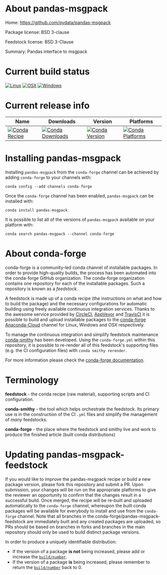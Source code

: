 About pandas-msgpack
====================

Home: https://github.com/pydata/pandas-msgpack

Package license: BSD 3-clause

Feedstock license: BSD 3-Clause

Summary: Pandas interface to msgpack



Current build status
====================

[![Linux](https://img.shields.io/circleci/project/github/conda-forge/pandas-msgpack-feedstock/master.svg?label=Linux)](https://circleci.com/gh/conda-forge/pandas-msgpack-feedstock)
[![OSX](https://img.shields.io/travis/conda-forge/pandas-msgpack-feedstock/master.svg?label=macOS)](https://travis-ci.org/conda-forge/pandas-msgpack-feedstock)
[![Windows](https://img.shields.io/appveyor/ci/conda-forge/pandas-msgpack-feedstock/master.svg?label=Windows)](https://ci.appveyor.com/project/conda-forge/pandas-msgpack-feedstock/branch/master)

Current release info
====================

| Name | Downloads | Version | Platforms |
| --- | --- | --- | --- |
| [![Conda Recipe](https://img.shields.io/badge/recipe-pandas--msgpack-green.svg)](https://anaconda.org/conda-forge/pandas-msgpack) | [![Conda Downloads](https://img.shields.io/conda/dn/conda-forge/pandas-msgpack.svg)](https://anaconda.org/conda-forge/pandas-msgpack) | [![Conda Version](https://img.shields.io/conda/vn/conda-forge/pandas-msgpack.svg)](https://anaconda.org/conda-forge/pandas-msgpack) | [![Conda Platforms](https://img.shields.io/conda/pn/conda-forge/pandas-msgpack.svg)](https://anaconda.org/conda-forge/pandas-msgpack) |

Installing pandas-msgpack
=========================

Installing `pandas-msgpack` from the `conda-forge` channel can be achieved by adding `conda-forge` to your channels with:

```
conda config --add channels conda-forge
```

Once the `conda-forge` channel has been enabled, `pandas-msgpack` can be installed with:

```
conda install pandas-msgpack
```

It is possible to list all of the versions of `pandas-msgpack` available on your platform with:

```
conda search pandas-msgpack --channel conda-forge
```


About conda-forge
=================

conda-forge is a community-led conda channel of installable packages.
In order to provide high-quality builds, the process has been automated into the
conda-forge GitHub organization. The conda-forge organization contains one repository
for each of the installable packages. Such a repository is known as a *feedstock*.

A feedstock is made up of a conda recipe (the instructions on what and how to build
the package) and the necessary configurations for automatic building using freely
available continuous integration services. Thanks to the awesome service provided by
[CircleCI](https://circleci.com/), [AppVeyor](https://www.appveyor.com/)
and [TravisCI](https://travis-ci.org/) it is possible to build and upload installable
packages to the [conda-forge](https://anaconda.org/conda-forge)
[Anaconda-Cloud](https://anaconda.org/) channel for Linux, Windows and OSX respectively.

To manage the continuous integration and simplify feedstock maintenance
[conda-smithy](https://github.com/conda-forge/conda-smithy) has been developed.
Using the ``conda-forge.yml`` within this repository, it is possible to re-render all of
this feedstock's supporting files (e.g. the CI configuration files) with ``conda smithy rerender``.

For more information please check the [conda-forge documentation](https://conda-forge.org/docs/).

Terminology
===========

**feedstock** - the conda recipe (raw material), supporting scripts and CI configuration.

**conda-smithy** - the tool which helps orchestrate the feedstock.
                   Its primary use is in the construction of the CI ``.yml`` files
                   and simplify the management of *many* feedstocks.

**conda-forge** - the place where the feedstock and smithy live and work to
                  produce the finished article (built conda distributions)


Updating pandas-msgpack-feedstock
=================================

If you would like to improve the pandas-msgpack recipe or build a new
package version, please fork this repository and submit a PR. Upon submission,
your changes will be run on the appropriate platforms to give the reviewer an
opportunity to confirm that the changes result in a successful build. Once
merged, the recipe will be re-built and uploaded automatically to the
`conda-forge` channel, whereupon the built conda packages will be available for
everybody to install and use from the `conda-forge` channel.
Note that all branches in the conda-forge/pandas-msgpack-feedstock are
immediately built and any created packages are uploaded, so PRs should be based
on branches in forks and branches in the main repository should only be used to
build distinct package versions.

In order to produce a uniquely identifiable distribution:
 * If the version of a package **is not** being increased, please add or increase
   the [``build/number``](https://conda.io/docs/user-guide/tasks/build-packages/define-metadata.html#build-number-and-string).
 * If the version of a package **is** being increased, please remember to return
   the [``build/number``](https://conda.io/docs/user-guide/tasks/build-packages/define-metadata.html#build-number-and-string)
   back to 0.
